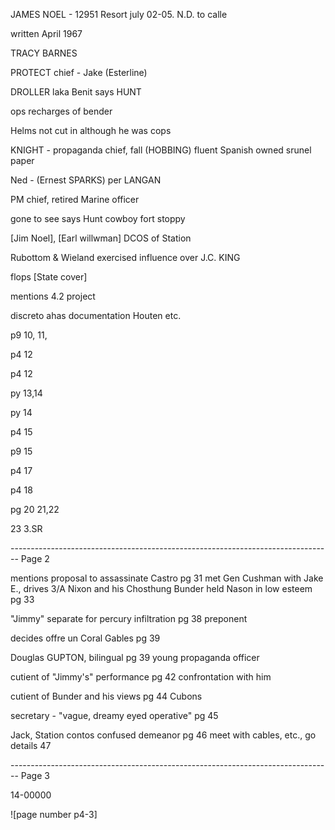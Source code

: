 JAMES NOEL - 12951
Resort july 02-05. N.D. to calle

written April 1967

TRACY BARNES

PROTECT chief - Jake (Esterline)

DROLLER laka Benit says HUNT

ops recharges of bender

Helms not cut in although he was cops

KNIGHT - propaganda chief, fall (HOBBING)
fluent Spanish owned srunel paper

Ned - (Ernest SPARKS)
per LANGAN

PM chief, retired Marine officer

gone to see says Hunt
cowboy fort stoppy

[Jim Noel], [Earl willwman] DCOS of Station

Rubottom & Wieland exercised influence over J.C. KING

flops [State cover]

mentions 4.2 project

discreto ahas documentation Houten etc.

p9 10, 11,

p4 12

p4 12

py 13,14

py 14

p4 15

p9 15

p4 17

p4 18

pg 20
21,22

23
3.SR


-------------------------------------------------------------------------------- Page 2

mentions proposal to assassinate Castro pg 31
met Gen Cushman with Jake E., drives 3/A
Nixon and his Chosthung
Bunder held Nason in low esteem pg 33

"Jimmy" separate for percury infiltration pg 38
preponent

decides offre un Coral Gables pg 39

Douglas GUPTON, bilingual pg 39
young propaganda officer

cutient of "Jimmy's" performance pg 42
confrontation with him

cutient of Bunder and his views pg 44
Cubons

secretary - "vague, dreamy eyed operative" pg 45

Jack, Station contos confused demeanor pg 46
meet with cables, etc., go details 47


-------------------------------------------------------------------------------- Page 3

14-00000

![page number p4-3]
